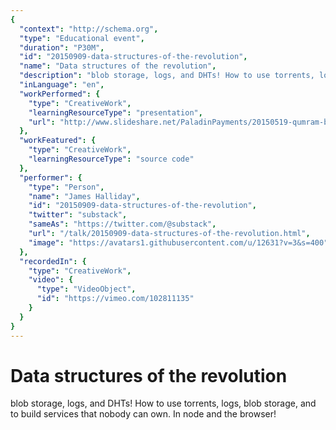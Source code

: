 ```yaml
---
{
  "context": "http://schema.org",
  "type": "Educational event",
  "duration": "P30M",
  "id": "20150909-data-structures-of-the-revolution",
  "name": "Data structures of the revolution",
  "description": "blob storage, logs, and DHTs! How to use torrents, logs, blob storage, and to build services that nobody can own. In node and the browser!",
  "inLanguage": "en",
  "workPerformed": {
    "type": "CreativeWork",
    "learningResourceType": "presentation",
    "url": "http://www.slideshare.net/PaladinPayments/20150519-qumram-barcelonajs"
  },
  "workFeatured": {
    "type": "CreativeWork",
    "learningResourceType": "source code"
  },
  "performer": {
    "type": "Person",
    "name": "James Halliday",
    "id": "20150909-data-structures-of-the-revolution",
    "twitter": "substack",
    "sameAs": "https://twitter.com/@substack",
    "url": "/talk/20150909-data-structures-of-the-revolution.html",
    "image": "https://avatars1.githubusercontent.com/u/12631?v=3&s=400"
  },
  "recordedIn": {
    "type": "CreativeWork",
    "video": {
      "type": "VideoObject",
      "id": "https://vimeo.com/102811135"
    }
  }
}
---
```

# Data structures of the revolution

blob storage, logs, and DHTs! How to use torrents, logs, blob storage, and to build services that nobody can own. In node and the browser!